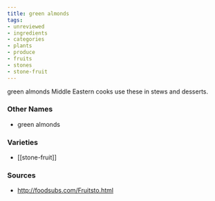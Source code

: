 ```yaml
---
title: green almonds
tags:
- unreviewed
- ingredients
- categories
- plants
- produce
- fruits
- stones
- stone-fruit
---
```

green almonds Middle Eastern cooks use these in stews and desserts.

### Other Names

* green almonds

### Varieties

* [[stone-fruit]]

### Sources
* http://foodsubs.com/Fruitsto.html
